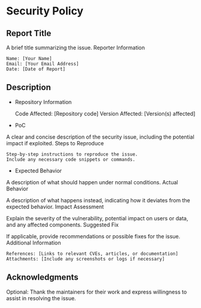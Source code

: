 # Security Policy

## Report Title

A brief title summarizing the issue.
Reporter Information

    Name: [Your Name]
    Email: [Your Email Address]
    Date: [Date of Report] 

## Description

- Repository Information

    Code Affected: [Repository code]
    Version Affected: [Version(s) affected]

- PoC

A clear and concise description of the security issue, including the potential impact if exploited.
Steps to Reproduce

    Step-by-step instructions to reproduce the issue.
    Include any necessary code snippets or commands.

- Expected Behavior

A description of what should happen under normal conditions.
Actual Behavior

A description of what happens instead, indicating how it deviates from the expected behavior.
Impact Assessment

Explain the severity of the vulnerability, potential impact on users or data, and any affected components.
Suggested Fix

If applicable, provide recommendations or possible fixes for the issue.
Additional Information

    References: [Links to relevant CVEs, articles, or documentation]
    Attachments: [Include any screenshots or logs if necessary]

## Acknowledgments

Optional: Thank the maintainers for their work and express willingness to assist in resolving the issue.
